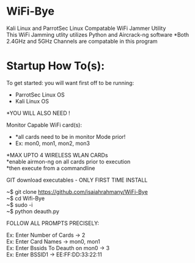 # WiFi-Bye
Kali Linux and ParrotSec Linux Compatable WiFi Jammer Utility  
This WiFi Jamming utlity utilizes Python and Aircrack-ng software
*Both 2.4GHz and 5GHz Channels are compatable in this program

# Startup How To(s):
To get started: you will want first off to be running:
 - ParrotSec Linux OS 
 - Kali Linux OS
 
*YOU WILL ALSO NEED !
 
 Monitor Capable WiFi card(s):
 
  - *all cards need to be in monitor Mode prior!  
  -  Ex:  mon0,  mon1,  mon2,  mon3  
  
 *MAX UPTO 4 WIRELESS WLAN CARDs    
 *enable airmon-ng on all cards prior to execution  
 *then execute from a commandline  
 
GIT download executables - ONLY FIRST TIME INSTALL 

~$ git clone https://github.com/isaiahrahmany/WiFi-Bye  
~$ cd Wifi-Bye  
~$ sudo -i  
~$ python deauth.py  

FOLLOW ALL PROMPTS PRECISELY:

Ex: Enter Number of Cards -> 2\
Ex: Enter Card Names -> mon0, mon1\
Ex: Enter Bssids To Deauth on mon0 -> 3\
Ex: Enter BSSID1 -> EE:FF:DD:33:22:11
 
